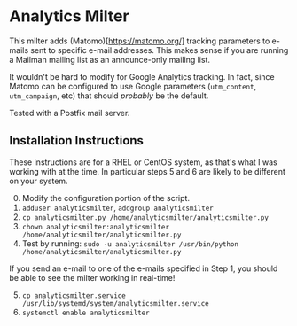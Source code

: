 # Analytics Milter

This milter adds (Matomo)[https://matomo.org/] tracking parameters to e-mails
sent to specific e-mail addresses. This makes sense if you are running a Mailman
mailing list as an announce-only mailing list.

It wouldn't be hard to modify for Google Analytics tracking. In fact, since
Matomo can be configured to use Google parameters (`utm_content`, `utm_campaign`,
etc) that should *probably* be the default.

Tested with a Postfix mail server.

## Installation Instructions

These instructions are for a RHEL or CentOS system, as that's what I was working
with at the time. In particular steps 5 and 6 are likely to be different on your
system.

0. Modify the configuration portion of the script.
1. `adduser analyticsmilter`, `addgroup analyticsmilter`
2. `cp analyticsmilter.py /home/analyticsmilter/analyticsmilter.py`
3. `chown analyticsmilter:analyticsmilter /home/analyticsmilter/analyticsmilter.py`
4. Test by running: `sudo -u analyticsmilter /usr/bin/python /home/analyticsmilter/analyticsmilter.py`

If you send an e-mail to one of the e-mails specified in Step 1, you should be
able to see the milter working in real-time!

5. `cp analyticsmilter.service /usr/lib/systemd/system/analyticsmilter.service`
6. `systemctl enable analyticsmilter`